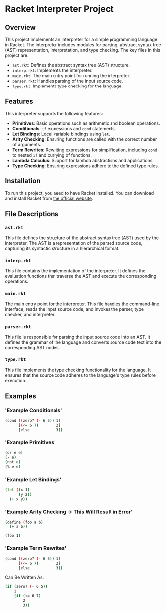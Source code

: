 # Racket Interpreter Project

## Overview

This project implements an interpreter for a simple programming language in Racket. The interpreter includes modules for parsing, abstract syntax tree (AST) representation, interpretation, and type checking. The key files in this project are:

- `ast.rkt`: Defines the abstract syntax tree (AST) structure.
- `interp.rkt`: Implements the interpreter.
- `main.rkt`: The main entry point for running the interpreter.
- `parser.rkt`: Handles parsing of the input source code.
- `type.rkt`: Implements type checking for the language.

## Features

This interpreter supports the following features:
- **Primitives**: Basic operations such as arithmetic and boolean operations.
- **Conditionals**: `if` expressions and `cond` statements.
- **Let Bindings**: Local variable bindings using `let`.
- **Arity Checking**: Ensuring functions are called with the correct number of arguments.
- **Term Rewrites**: Rewriting expressions for simplification, including `cond` to nested `if` and currying of functions.
- **Lambda Calculus**: Support for lambda abstractions and applications.
- **Type Checking**: Ensuring expressions adhere to the defined type rules.

## Installation

To run this project, you need to have Racket installed. You can download and install Racket from [the official website](https://racket-lang.org/).

## File Descriptions

### `ast.rkt`
This file defines the structure of the abstract syntax tree (AST) used by the interpreter. The AST is a representation of the parsed source code, capturing its syntactic structure in a hierarchical format.

### `interp.rkt`
This file contains the implementation of the interpreter. It defines the evaluation functions that traverse the AST and execute the corresponding operations.

### `main.rkt`
The main entry point for the interpreter. This file handles the command-line interface, reads the input source code, and invokes the parser, type checker, and interpreter.

### `parser.rkt`
This file is responsible for parsing the input source code into an AST. It defines the grammar of the language and converts source code text into the corresponding AST nodes.

### `type.rkt`
This file implements the type checking functionality for the language. It ensures that the source code adheres to the language's type rules before execution.

## Examples
### 'Example Conditionals'
```sh
(cond [(zero? (- 6 5)) 1]
      [(<= 6 7)        2]
      [else            3])
```
### 'Example Primitives'
```sh
(or e e)
(- e)
(not e)
(% e e)
```
### 'Example Let Bindings'
```sh
(let ((x 1)
      (y 2))
  (+ x y))
```
### 'Example Arity Checking -> This Will Result in Error'
```sh
(define (foo a b)
  (+ a b))

(foo 1)
```
### 'Example Term Rewrites'
```sh
(cond [(zero? (- 6 5)) 1]
      [(<= 6 7)        2]
      [else            3])
```
Can Be Written As:
```sh
(if (zero? (- 6 5))
    1
    (if (<= 6 7)
        2
        3))
```
